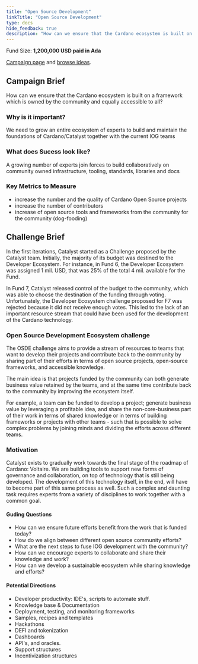 ```yaml
---
title: "Open Source Development"
linkTitle: "Open Source Development"
type: docs
hide_feedback: true
description: "How can we ensure that the Cardano ecosystem is built on a framework which is owned by the community and equally accessible to all?"
---
```

Fund Size: **1,200,000 USD paid in Ada**

[Campaign page](https://cardano.ideascale.com/c/idea/382213) and [browse ideas]().

## Campaign Brief
How can we ensure that the Cardano ecosystem is built on a framework which is owned by the community and equally accessible to all?

### Why is it important?
We need to grow an entire ecosystem of experts to build and maintain the foundations of Cardano/Catalyst together with the current IOG teams

### What does Sucess look like?
A growing number of experts join forces to build collaboratively on community owned infrastructure, tooling, standards, libraries and docs

### Key Metrics to Measure
- increase the number and the quality of Cardano Open Source projects
- increase the number of contributors
- increase of open source tools and frameworks from the community for the community (dog-fooding)

## Challenge Brief
In the first iterations, Catalyst started as a Challenge proposed by the Catalyst team. Initially, the majority of its budget was destined to the Developer Ecosystem. For instance, in Fund 6, the Developer Ecosystem was assigned 1 mil. USD, that was 25% of the total 4 mil. available for the Fund.

In Fund 7, Catalyst released control of the budget to the community, which was able to choose the destination of the funding through voting. Unfortunately, the Developer Ecosystem challenge proposed for F7 was rejected because it did not receive enough votes. This led to the lack of an important resource stream that could have been used for the development of the Cardano technology.

### Open Source Development Ecosystem challenge
The OSDE challenge aims to provide a stream of resources to teams that want to develop their projects and contribute back to the community by sharing part of their efforts in terms of open source projects, open-source frameworks, and accessible knowledge.

The main idea is that projects funded by the community can both generate business value retained by the teams, and at the same time contribute back to the community by improving the ecosystem itself.

For example, a team can be funded to develop a project; generate business value by leveraging a profitable idea, and share the non-core-business part of their work in terms of shared knowledge or in terms of building frameworks or projects with other teams - such that is possible to solve complex problems by joining minds and dividing the efforts across different teams.

### Motivation
Catalyst exists to gradually work towards the final stage of the roadmap of Cardano: Voltaire. We are building tools to support new forms of governance and collaboration, on top of technology that is still being developed. The development of this technology itself, in the end, will have to become part of this same process as well. Such a complex and daunting task requires experts from a variety of disciplines to work together with a common goal.

#### Guding Questions
- How can we ensure future efforts benefit from the work that is funded today?
- How do we align between different open source community efforts?
- What are the next steps to fuse IOG development with the community?
- How can we encourage experts to collaborate and share their knowledge and work?
- How can we develop a sustainable ecosystem while sharing knowledge and efforts?

#### Potential Directions
- Developer productivity: IDE's, scripts to automate stuff.
- Knowledge base & Documentation
- Deployment, testing, and monitoring frameworks
- Samples, recipes and templates
- Hackathons
- DEFI and tokenization
- Dashboards
- API's, and oracles.
- Support structures
- Incentivization structures
